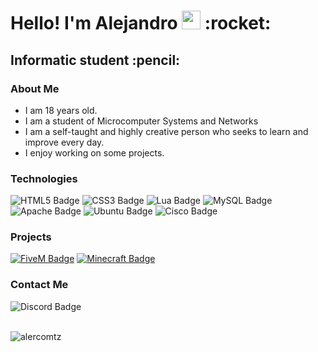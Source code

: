 <h1>Hello! I'm Alejandro <img src="https://raw.githubusercontent.com/iampavangandhi/iampavangandhi/master/gifs/Hi.gif" width="30px"> :rocket:</h1>
<h2>Informatic student :pencil:</h2>

### About Me
- I am 18 years old.
- I am a student of Microcomputer Systems and Networks
- I am a self-taught and highly creative person who seeks to learn and improve every day.
- I enjoy working on some projects.

### Technologies
  ![HTML5 Badge](https://img.shields.io/badge/HTML5-E34F26?logo=html5&logoColor=fff&style=flat-square)
  ![CSS3 Badge](https://img.shields.io/badge/CSS3-1572B6?logo=css3&logoColor=fff&style=flat-square)
  ![Lua Badge](https://img.shields.io/badge/Lua-2C2D72?logo=lua&logoColor=fff&style=flat-square)
  ![MySQL Badge](https://img.shields.io/badge/MySQL-4479A1?logo=mysql&logoColor=fff&style=flat-square)
  ![Apache Badge](https://img.shields.io/badge/Apache-D22128?logo=apache&logoColor=fff&style=flat-square)
  ![Ubuntu Badge](https://img.shields.io/badge/Ubuntu-E95420?logo=ubuntu&logoColor=fff&style=flat-square)
  ![Cisco Badge](https://img.shields.io/badge/Cisco-1BA0D7?logo=cisco&logoColor=fff&style=flat-square)

### Projects
  <a href="https://fivem.net/"><img alt="FiveM Badge" src="https://img.shields.io/badge/FiveM-F40552?logo=fivem&logoColor=fff&style=flat-square"></a>
  <a href="https://github.com/IzzelAliz/Arclight"><img alt="Minecraft Badge" src="https://img.shields.io/badge/Minecraft-62B47A?logo=minecraft&logoColor=fff&style=flat-square"></a>

### Contact Me
  ![Discord Badge](https://img.shields.io/badge/alercomtz-5865F2?logo=discord&logoColor=fff&style=flat-square)
<br>
<br>
<p align="left"> <img src="https://komarev.com/ghpvc/?username=alercomtz&label=Profile%20views&color=0e75b6&style=for-the-badge" alt="alercomtz" /> </p>
